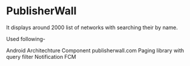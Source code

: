 # PublisherWall

It displays around 2000 list of networks with searching their by name.

Used following-

Android Architechture Component
publisherwall.com
Paging library with query filter
Notification
FCM
